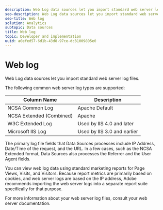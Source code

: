 ```yaml
---
description: Web Log data sources let you import standard web server log files.
seo-description: Web Log data sources let you import standard web server log files.
seo-title: Web log
solution: Analytics
subtopic: Data sources
title: Web log
topic: Developer and implementation
uuid: a0efed57-6d1b-43d8-97ce-dc31009805e0
---
```


# Web log

Web Log data sources let you import standard web server log files.

The following common web server log types are supported: 

| Column Name  |  Description  |
|--- |--- |
|NCSA Common Log|Apache Default|
|NCSA Extended (Combined)|Apache|
|W3C Extended Log|Used by IIS 4.0 and later|
|Microsoft IIS Log|Used by IIS 3.0 and earlier|

The primary log file fields that Data Sources processes include IP Address, Date/Time of the request, and the URL. In a few cases, such as the NCSA Extended format, Data Sources also processes the Referrer and the User Agent fields.

You can view web log data using standard marketing reports for Page Views, Visits, and Visitors. Because report metrics are primarily based on cookies, and web server logs are based on the IP address, Adobe recommends importing the web server logs into a separate report suite specifically for that purpose.

For more information about your web server log files, consult your web server documentation.